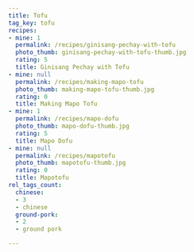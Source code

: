 ```yaml
---
title: Tofu
tag_key: tofu
recipes:
- mine: 1
  permalink: /recipes/ginisang-pechay-with-tofu
  photo_thumb: ginisang-pechay-with-tofu-thumb.jpg
  rating: 5
  title: Ginisang Pechay with Tofu
- mine: null
  permalink: /recipes/making-mapo-tofu
  photo_thumb: making-mapo-tofu-thumb.jpg
  rating: 0
  title: Making Mapo Tofu
- mine: 1
  permalink: /recipes/mapo-dofu
  photo_thumb: mapo-dofu-thumb.jpg
  rating: 5
  title: Mapo Dofu
- mine: null
  permalink: /recipes/mapotofu
  photo_thumb: mapotofu-thumb.jpg
  rating: 0
  title: Mapotofu
rel_tags_count:
  chinese:
  - 3
  - chinese
  ground-pork:
  - 2
  - ground pork

---
```

